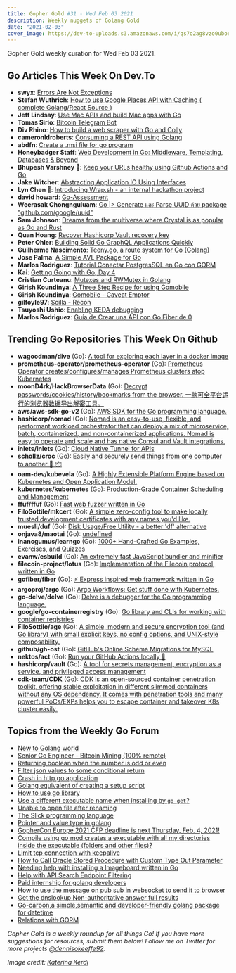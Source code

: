 ```yaml
---
title: Gopher Gold #31 - Wed Feb 03 2021
description: Weekly nuggets of Golang Gold
date: "2021-02-03"
cover_image: https://dev-to-uploads.s3.amazonaws.com/i/qs7o2ag8vzo0uborgc7v.png
---
```


Gopher Gold weekly curation for Wed Feb 03 2021.



## Go Articles This Week On Dev.To

- **swyx**: [Errors Are Not Exceptions](https://dev.to/swyx/errors-are-not-exceptional-1g0b)
- **Stefan Wuthrich**: [How to use Google Places API with Caching ( complete Golang/React Source )](https://dev.to/golangch/avoid-high-costs-with-google-places-api-go-react-54b2)
- **Jeff Lindsay**: [Use Mac APIs and build Mac apps with Go](https://dev.to/progrium/use-mac-apis-and-build-mac-apps-with-go-ap6)
- **Tomas Sirio**: [Bitcoin Telegram Bot](https://dev.to/tomassirio/bitcoin-telegram-bot-e1f)
- **Div Rhino**: [How to build a web scraper with Go and Colly](https://dev.to/divrhino/how-to-build-a-web-scraper-with-go-and-colly-47el)
- **cameronldroberts**: [Consuming a REST API using Golang](https://dev.to/cameronldroberts/consuming-a-rest-api-using-golang-1l8h)
- **abdfn**: [Create a .msi file for go program](https://dev.to/abdfnx/how-to-create-a-msi-file-for-go-program-je)
- **Honeybadger Staff**: [Web Development in Go: Middleware, Templating, Databases & Beyond](https://dev.to/honeybadger/web-development-in-go-middleware-templating-databases-beyond-4ma2)
- **Bhupesh Varshney 👾**: [Keep your URLs healthy using Github Actions and Go](https://dev.to/bhupesh/keep-your-urls-healthy-using-github-actions-and-go-49hb)
- **Jake Witcher**: [Abstracting Application IO Using Interfaces](https://dev.to/jakewitcher/abstracting-application-io-using-interfaces-59gi)
- **Lyn Chen 🦄**: [Introducing Wrap.sh - an internal hackathon project](https://dev.to/lyncozy/introducing-wrap-sh-an-internal-hackathon-project-483k)
- **david howard**: [Go-Assessment](https://dev.to/dmh2000/go-assessment-4720)
- **Weerasak Chongnguluam**: [Go |> Generate และ Parse UUID ด้วย package "github.com/google/uuid"](https://dev.to/iporsut/go-generate-parse-uuid-package-github-com-google-uuid-6el)
- **Sam Johnson**: [Dreams from the multiverse where Crystal is as popular as Go and Rust](https://dev.to/sam0x17/dreams-from-the-multiverse-where-crystal-is-as-popular-as-go-and-rust-5626)
- **Quan Hoang**: [Recover Hashicorp Vault recovery key](https://dev.to/cucxabong/recover-hashicorp-vault-recovery-key-1343)
- **Peter Ohler**: [Building Solid Go GraphQL Applications Quickly](https://dev.to/ohler55/building-solid-go-graphql-applications-quickly-343a)
- **Guilherme Nascimento**: [Teeny.go, a route system for Go (Golang)](https://dev.to/brcontainer/teeny-go-a-route-system-for-go-golang-2o10)
- **Jose Palma**: [A Simple AVL Package for Go](https://dev.to/jrpalma/a-simple-avl-package-for-go-an0)
- **Marlos Rodriguez**: [Tutorial Conectar PostgresSQL en Go con GORM](https://dev.to/marlosrodriguez/tutorial-conectar-postgressql-en-go-con-gorm-3ggj)
- **Kai**: [Getting Going with Go, Day 4](https://dev.to/kaipmdh/getting-going-with-go-day-4-406h)
- **Cristian Curteanu**: [Mutexes and RWMutex in Golang](https://dev.to/cristicurteanu/mutexes-and-rwmutex-in-golang-4ij)
- **Girish Koundinya**: [A Three Step Recipe for using Gomobile](https://dev.to/_tink3r/a-three-step-recipe-for-using-gomobile-5096)
- **Girish Koundinya**: [Gomobile - Caveat Emptor](https://dev.to/_tink3r/gomobile-caveat-emptor-4pb0)
- **gilfoyle97**: [Scilla - Recon](https://dev.to/edoardottt/scilla-recon-1ald)
- **Tsuyoshi Ushio**: [Enabling KEDA debugging](https://dev.to/tsuyoshiushio/enabling-keda-debugging-3h13)
- **Marlos Rodriguez**: [Guía de Crear una API con Go Fiber de 0](https://dev.to/marlosrodriguez/guia-de-crear-una-api-con-go-fiber-de-0-1b2p)



## Trending Go Repositories This Week On Github

- **wagoodman/dive** (Go): [A tool for exploring each layer in a docker image](https://github.com/wagoodman/dive)
- **prometheus-operator/prometheus-operator** (Go): [Prometheus Operator creates/configures/manages Prometheus clusters atop Kubernetes](https://github.com/prometheus-operator/prometheus-operator)
- **moonD4rk/HackBrowserData** (Go): [Decrypt passwords/cookies/history/bookmarks from the browser. 一款可全平台运行的浏览器数据导出解密工具。](https://github.com/moonD4rk/HackBrowserData)
- **aws/aws-sdk-go-v2** (Go): [AWS SDK for the Go programming language.](https://github.com/aws/aws-sdk-go-v2)
- **hashicorp/nomad** (Go): [Nomad is an easy-to-use, flexible, and performant workload orchestrator that can deploy a mix of microservice, batch, containerized, and non-containerized applications. Nomad is easy to operate and scale and has native Consul and Vault integrations.](https://github.com/hashicorp/nomad)
- **inlets/inlets** (Go): [Cloud Native Tunnel for APIs](https://github.com/inlets/inlets)
- **schollz/croc** (Go): [Easily and securely send things from one computer to another 🐊 📦](https://github.com/schollz/croc)
- **oam-dev/kubevela** (Go): [A Highly Extensible Platform Engine based on Kubernetes and Open Application Model.](https://github.com/oam-dev/kubevela)
- **kubernetes/kubernetes** (Go): [Production-Grade Container Scheduling and Management](https://github.com/kubernetes/kubernetes)
- **ffuf/ffuf** (Go): [Fast web fuzzer written in Go](https://github.com/ffuf/ffuf)
- **FiloSottile/mkcert** (Go): [A simple zero-config tool to make locally trusted development certificates with any names you'd like.](https://github.com/FiloSottile/mkcert)
- **muesli/duf** (Go): [Disk Usage/Free Utility - a better 'df' alternative](https://github.com/muesli/duf)
- **onjava8/maotai** (Go): [undefined](https://github.com/onjava8/maotai)
- **inancgumus/learngo** (Go): [1000+ Hand-Crafted Go Examples, Exercises, and Quizzes](https://github.com/inancgumus/learngo)
- **evanw/esbuild** (Go): [An extremely fast JavaScript bundler and minifier](https://github.com/evanw/esbuild)
- **filecoin-project/lotus** (Go): [Implementation of the Filecoin protocol, written in Go](https://github.com/filecoin-project/lotus)
- **gofiber/fiber** (Go): [⚡️ Express inspired web framework written in Go](https://github.com/gofiber/fiber)
- **argoproj/argo** (Go): [Argo Workflows: Get stuff done with Kubernetes.](https://github.com/argoproj/argo)
- **go-delve/delve** (Go): [Delve is a debugger for the Go programming language.](https://github.com/go-delve/delve)
- **google/go-containerregistry** (Go): [Go library and CLIs for working with container registries](https://github.com/google/go-containerregistry)
- **FiloSottile/age** (Go): [A simple, modern and secure encryption tool (and Go library) with small explicit keys, no config options, and UNIX-style composability.](https://github.com/FiloSottile/age)
- **github/gh-ost** (Go): [GitHub's Online Schema Migrations for MySQL](https://github.com/github/gh-ost)
- **nektos/act** (Go): [Run your GitHub Actions locally 🚀](https://github.com/nektos/act)
- **hashicorp/vault** (Go): [A tool for secrets management, encryption as a service, and privileged access management](https://github.com/hashicorp/vault)
- **cdk-team/CDK** (Go): [CDK is an open-sourced container penetration toolkit, offering stable exploitation in different slimmed containers without any OS dependency. It comes with penetration tools and many powerful PoCs/EXPs helps you to escape container and takeover K8s cluster easily.](https://github.com/cdk-team/CDK)



## Topics from the Weekly Go Forum

- [New to Golang world](https://forum.golangbridge.org/t/new-to-golang-world/22214)
- [Senior Go Engineer - Bitcoin Mining (100% remote)](https://forum.golangbridge.org/t/senior-go-engineer-bitcoin-mining-100-remote/22216)
- [Returning boolean when the number is odd or even](https://forum.golangbridge.org/t/returning-boolean-when-the-number-is-odd-or-even/22251)
- [Filter json values to some conditional return](https://forum.golangbridge.org/t/filter-json-values-to-some-conditional-return/22210)
- [Crash in http go application](https://forum.golangbridge.org/t/crash-in-http-go-application/22246)
- [Golang equivalent of creating a setup script](https://forum.golangbridge.org/t/golang-equivalent-of-creating-a-setup-script/22248)
- [How to use go library](https://forum.golangbridge.org/t/how-to-use-go-library/22232)
- [Use a different executable name when installing by `go get`?](https://forum.golangbridge.org/t/use-a-different-executable-name-when-installing-by-go-get/22265)
- [Unable to open file after renaming](https://forum.golangbridge.org/t/unable-to-open-file-after-renaming/22212)
- [The Slick programming language](https://forum.golangbridge.org/t/the-slick-programming-language/22236)
- [Pointer and value type in golang](https://forum.golangbridge.org/t/pointer-and-value-type-in-golang/22280)
- [GopherCon Europe 2021 CFP deadline is next Thursday, Feb. 4, 2021!](https://forum.golangbridge.org/t/gophercon-europe-2021-cfp-deadline-is-next-thursday-feb-4-2021/22219)
- [Compile using go mod creates a executable with all my directories inside the executable (folders and other files)?](https://forum.golangbridge.org/t/compile-using-go-mod-creates-a-executable-with-all-my-directories-inside-the-executable-folders-and-other-files/22261)
- [Limit tcp connection with keepalive](https://forum.golangbridge.org/t/limit-tcp-connection-with-keepalive/22235)
- [How to Call Oracle Stored Procedure with Custom Type Out Parameter](https://forum.golangbridge.org/t/how-to-call-oracle-stored-procedure-with-custom-type-out-parameter/22241)
- [Needing help with installing a Imageboard written in Go](https://forum.golangbridge.org/t/needing-help-with-installing-a-imageboard-written-in-go/22269)
- [Help with API Search Endpoint Filtering](https://forum.golangbridge.org/t/help-with-api-search-endpoint-filtering/22253)
- [Paid internship for golang developers](https://forum.golangbridge.org/t/paid-internship-for-golang-developers/22279)
- [How to use the message on pub sub in websocket to send it to browser](https://forum.golangbridge.org/t/how-to-use-the-message-on-pub-sub-in-websocket-to-send-it-to-browser/22255)
- [Get the dnslookup Non-authoritative answer full results](https://forum.golangbridge.org/t/get-the-dnslookup-non-authoritative-answer-full-results/22259)
- [Go-carbon,a simple,semantic and developer-friendly golang package for datetime](https://forum.golangbridge.org/t/go-carbon-a-simple-semantic-and-developer-friendly-golang-package-for-datetime/22274)
- [Relations with GORM](https://forum.golangbridge.org/t/relations-with-gorm/22282)

_Gopher Gold is a weekly roundup for all things Go! If you have more suggestions for resources, submit them below! Follow me on Twitter for more projects [@dennisokeeffe92](https://twitter.com/dennisokeeffe92)._

_Image credit: [Katerina Kerdi](https://unsplash.com/@katekerdi)_